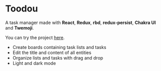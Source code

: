# Toodou

A task manager made with **React**, **Redux**, **rbd**, **redux-persist**, **Chakra UI** and **Twemoji**.

You can try the project [here](https://toodou.vercel.app/).

- Create boards containing task lists and tasks
- Edit the title and content of all entities
- Organize lists and tasks with drag and drop
- Light and dark mode
